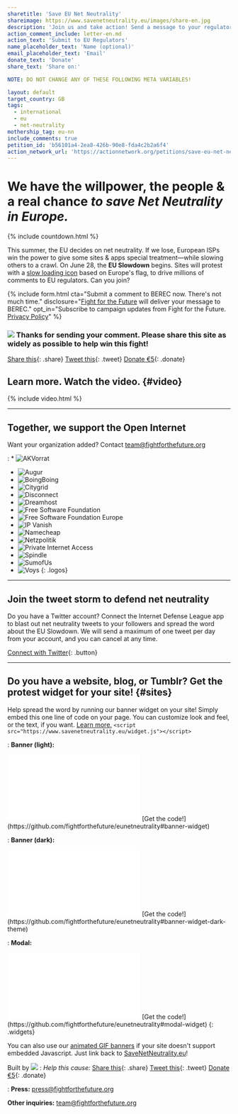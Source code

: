 ```yaml
---
sharetitle: 'Save EU Net Neutrality'
shareimage: https://www.savenetneutrality.eu/images/share-en.jpg
description: 'Join us and take action! Send a message to your regulator.'
action_comment_include: letter-en.md
action_text: 'Submit to EU Regulators'
name_placeholder_text: 'Name (optional)'
email_placeholder_text: 'Email'
donate_text: 'Donate'
share_text: 'Share on:'

NOTE: DO NOT CHANGE ANY OF THESE FOLLOWING META VARIABLES!

layout: default
target_country: GB
tags:
  - international
  - eu
  - net-neutrality
mothership_tag: eu-nn
include_comments: true
petition_id: 'b56101a4-2ea8-426b-90e8-fda4c2b2a6f4'
action_network_url: 'https://actionnetwork.org/petitions/save-eu-net-neutrality'
---
```


# We have **the willpower**, **the people** & **a real chance** _to save Net Neutrality in Europe._

{% include countdown.html %}

This summer, the EU decides on net neutrality. If we lose, European ISPs win the power to give some sites & apps special treatment—while slowing others to a crawl. On June 28, the **EU Slowdown** begins. Sites will protest with a [slow loading icon](#sites) based on Europe's flag, to drive millions of comments to EU regulators. Can you join?

{% include form.html
  cta="Submit a comment to BEREC now. There's not much time."
  disclosure="[Fight for the Future](https://www.fightforthefuture.org) will deliver your message to BEREC."
  opt_in="Subscribe to campaign updates from Fight for the Future. [Privacy Policy](https://www.fightforthefuture.org/privacy)"
%}

### ![](/images/heart.png) Thanks for sending your comment. Please share this site as widely as possible to help win this fight!

[Share this](https://www.facebook.com/sharer/sharer.php?u=http://www.savenetneutrality.eu){: .share}
[Tweet this](https://twitter.com/intent/tweet?text=http%3A%2F%2Fwww.savenetneutrality.eu){: .tweet}
[Donate €5](https://donate.fightforthefuture.org/?tag=eu-nn){: .donate}

## Learn more. Watch the video. {#video}

{% include video.html %}

----

## Together, we support the Open Internet

Want your organization added? Contact [team@fightforthefuture.org](mailto:team@fightforthefuture.org)

: * ![AKVorrat](/images/logos/akvorrat.png)
  * ![Augur](/images/logos/augur.png)
  * ![BoingBoing](/images/logos/boingboing.png)
  * ![Citygrid](/images/logos/citygrid.png)
  * ![Disconnect](/images/logos/disconnectme.png)
  * ![Dreamhost](/images/logos/dreamhost.png)
  * ![Free Software Foundation](/images/logos/fsf.png)
  * ![Free Software Foundation Europe](/images/logos/fsfe.png)
  * ![IP Vanish](/images/logos/ipvanish.png)
  * ![Namecheap](/images/logos/namecheap.png)
  * ![Netzpolitik](/images/logos/netzpolitik.png)
  * ![Private Internet Access](/images/logos/pia.png)
  * ![Spindle](/images/logos/spindle.png)
  * ![SumofUs](/images/logos/sou.png)
  * ![Voys](/images/logos/voys.png)
{: .logos}

----

## Join the tweet storm to defend net neutrality

Do you have a Twitter account? Connect the Internet Defense League app to blast out net neutrality tweets to your followers and spread the word about the EU Slowdown. We will send a maximum of one tweet per day from your account, and you can cancel at any time.

[Connect with Twitter](#twitter){: .button}

----

## Do you have a website, blog, or Tumblr? Get the protest widget for your site! {#sites}

Help spread the word by running our banner widget on your site! Simply embed this one line of code on your page. You can customize look and feel, or the text, if you want. [Learn more.](https://github.com/fightforthefuture/eunetneutrality#embed-the-widget-on-your-site) `<script src="https://www.savenetneutrality.eu/widget.js"></script>`

: **Banner (light):**
  <iframe frameborder="0" src="/widget/banner/index.html#demo"></iframe>
  [Get the code!](https://github.com/fightforthefuture/eunetneutrality#banner-widget)

: **Banner (dark):**
  <iframe frameborder="0" src="/widget/banner/index.html#demo-dark"></iframe>
  [Get the code!](https://github.com/fightforthefuture/eunetneutrality#banner-widget-dark-theme)

: **Modal:**
  <iframe frameborder="0" src="/widget/modal/index.html#demo"></iframe>
  [Get the code!](https://github.com/fightforthefuture/eunetneutrality#modal-widget)
{: .widgets}

You can also use our [animated GIF banners](https://github.com/fightforthefuture/eunetneutrality#animated-gif-banners) if your site doesn't support embedded Javascript.
Just link back to [SaveNetNeutrality.eu](https://www.savenetneutrality.eu)!

Built by ![](images/fftf-footer-logo.png)
: _Help this cause:_
  [Share this](https://www.facebook.com/sharer/sharer.php?u=http://www.savenetneutrality.eu){: .share}
  [Tweet this](https://twitter.com/intent/tweet?text=http%3A%2F%2Fwww.savenetneutrality.eu){: .tweet}
  [Donate €5](https://donate.fightforthefuture.org/?tag=eu-nn){: .donate}

: **Press:** [press@fightforthefuture.org](mailto:press@fightforthefuture.org)

  **Other inquiries:** [team@fightforthefuture.org](mailto:team@fightforthefuture.org)

